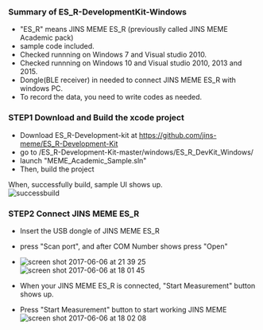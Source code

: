 ### Summary of ES_R-DevelopmentKit-Windows
* "ES_R" means JINS MEME ES_R (previouslly called JINS MEME Academic pack)
* sample code included.
* Checked runnning on Windows 7 and Visual studio 2010.
* Checked runnning on Windows 10 and Visual studio 2010, 2013 and 2015.
* Dongle(BLE receiver) in needed to connect JINS MEME ES_R with windows PC.
* To record the data, you need to write codes as needed.

### STEP1 Download and Build the xcode project
* Download ES_R-Development-kit at https://github.com/jins-meme/ES_R-Development-Kit
* go to /ES_R-Development-Kit-master/windows/ES_R_DevKit_Windows/
* launch "MEME_Academic_Sample.sln"
* Then, build the project

When, successfully build, sample UI shows up.  
![successbuild](https://cloud.githubusercontent.com/assets/18042520/26829252/c2fb3e70-4aff-11e7-9435-e5be7f7929a1.png)

### STEP2 Connect JINS MEME ES_R
* Insert the USB dongle of JINS MEME ES_R
* press "Scan port", and after COM Number shows press "Open"
* ![screen shot 2017-06-06 at 21 39 25](https://cloud.githubusercontent.com/assets/18042520/26829445/a7f079be-4b00-11e7-9b92-f8079f7a000e.png)
![screen shot 2017-06-06 at 18 01 45](https://cloud.githubusercontent.com/assets/18042520/26821738/6faa99d6-4ae2-11e7-9e48-d62387ad4bf9.png)

* When your JINS MEME ES_R is connected, "Start Measurement" button shows up.
* Press "Start Measurement" button to start working JINS MEME
![screen shot 2017-06-06 at 18 02 08](https://cloud.githubusercontent.com/assets/18042520/26821755/7ef5c136-4ae2-11e7-9913-27c6ee52397d.png)
